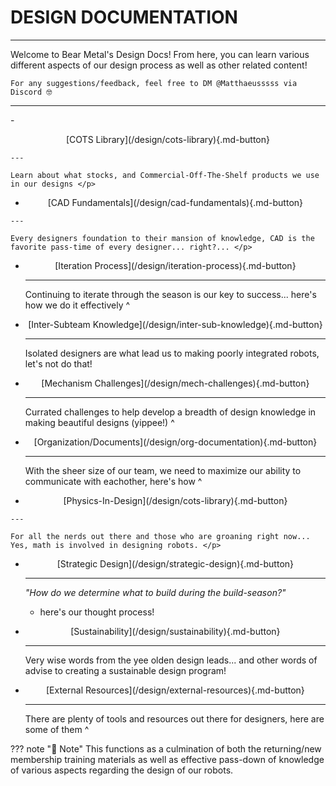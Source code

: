 # DESIGN DOCUMENTATION

---

Welcome to Bear Metal's Design Docs! From here, you can learn various different aspects of our design process as well as other related content!

```
For any suggestions/feedback, feel free to DM @Matthaeusssss via Discord 🤓
```

---

<div class="grid cards" markdown>
-    <p style="text-align: center;">[COTS Library](/design/cots-library){.md-button}

    ---

    Learn about what stocks, and Commercial-Off-The-Shelf products we use in our designs </p>

-    <p style="text-align: center;">[CAD Fundamentals](/design/cad-fundamentals){.md-button}

    ---

    Every designers foundation to their mansion of knowledge, CAD is the favorite pass-time of every designer... right?... </p>

-   <p style="text-align: center;">[Iteration Process](/design/iteration-process){.md-button}</p>

    ---

    Continuing to iterate through the season is our key to success... here's how we do it effectively ^ </p>

-   <p style="text-align: center;">[Inter-Subteam Knowledge](/design/inter-sub-knowledge){.md-button}</p>

    ---

    Isolated designers are what lead us to making poorly integrated robots, let's not do that! </p>

-   <p style="text-align: center;">[Mechanism Challenges](/design/mech-challenges){.md-button}</p>

    ---

    Currated challenges to help develop a breadth of design knowledge in making beautiful designs (yippee!) ^ </p>
   
-   <p style="text-align: center;">[Organization/Documents](/design/org-documentation){.md-button}</p>

    ---

    With the sheer size of our team, we need to maximize our ability to communicate with eachother, here's how ^ </p>

-    <p style="text-align: center;">[Physics-In-Design](/design/cots-library){.md-button}

    ---

    For all the nerds out there and those who are groaning right now... Yes, math is involved in designing robots. </p>

-   <p style="text-align: center;">[Strategic Design](/design/strategic-design){.md-button}</p>

    ---

    *"How do we determine what to build during the build-season?"*
    
    - here's our thought process! </p>
   
-   <p style="text-align: center;">[Sustainability](/design/sustainability){.md-button}</p>

    ---

    Very wise words from the yee olden design leads... and other words of advise to creating a sustainable design program! </p>

-   <p style="text-align: center;">[External Resources](/design/external-resources){.md-button}</p>

    ---

    There are plenty of tools and resources out there for designers, here are some of them ^ </p>   

</div>

??? note "📝 Note"
    This functions as a culmination of both the returning/new membership training materials as well as effective pass-down of knowledge of various aspects regarding the design of our robots.

